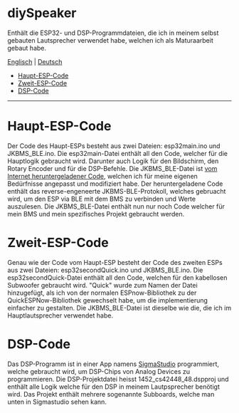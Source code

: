 # diySpeaker
Enthält die ESP32- und DSP-Programmdateien, die ich in meinem selbst gebauten Lautsprecher verwendet habe, welchen ich als Maturaarbeit gebaut habe.

[Englisch](https://github.com/Hepi34/diySpeaker/edit/main/README.md) | [Deutsch](https://github.com/Hepi34/diySpeaker/blob/main/README_GER.md)

* [Haupt-ESP-Code](#Haupt-ESP-Code)
* [Zweit-ESP-Code](#Zweit-ESP-Code)
* [DSP-Code](#DSP-Code)

--------

# Haupt-ESP-Code
Der Code des Haupt-ESPs besteht aus zwei Dateien: esp32main.ino und JKBMS_BLE.ino. Die esp32main-Datei enthält all den Code, welcher für die Hauptlogik gebraucht wird. Darunter auch Logik für den Bildschirm, den Rotary Encoder und für die DSP-Befehle. Die JKBMS_BLE-Datei ist [vom Internet heruntergeladener Code](https://github.com/SteveintheIoW/T-Display-S3-JK-BMS-BLE-to-Solis-CAN-Pylontech/tree/main), welchen ich für meine eigenen Bedürfnisse angepasst und modifiziert habe. Der heruntergeladene Code enthält das reverse-engeneerte JKBMS-BLE-Protokoll, welches gebruacht wird, um den ESP via BLE mit dem BMS zu verbinden und Werte auszulesen. Die JKBMS_BLE-Datei enthält nun nur noch Code welcher für mein BMS und mein spezifisches Projekt gebraucht werden.

# Zweit-ESP-Code
Genau wie der Code vom Haupt-ESP besteht der Code des zweiten ESPs aus zwei Dateien: esp32secondQuick.ino und JKBMS_BLE.ino. Die esp32secondQuick-Datei enthält all den Code, welchen für den kabellosen Subwoofer gebraucht wird. "Quick" wurde zum Namen der Datei hinzugefügt, als ich von der normalen ESPnow-Bibliothek zu der QuickESPNow-Bibliothek gewechselt habe, um die implementierung einfacher zu gestalten. Die JKBMS_BLE-Datei ist dieselbe wie die, die ich im Hauptlautsprecher verwendet habe.

# DSP-Code
Das DSP-Programm ist in einer App namens [SigmaStudio](https://www.analog.com/en/resources/evaluation-hardware-and-software/embedded-development-software/ss_sigst_02.html#software-overview) programmiert, welche gebraucht wird, um DSP-Chips von Analog Devices zu programmieren. Die DSP-Projektdatei heisst 1452_cs42448_48.dspproj und enthält alle Logik welche für den DSP in meinem Lautpsprecher benötigt wird. Das Projekt enthält mehrere sogenannte Subboards, welche man unten in Sigmastudio sehen kann.
